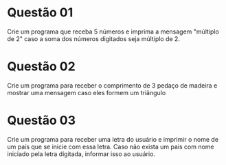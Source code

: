 
# Questão 01 

Crie um programa que receba 5 números e imprima a mensagem "múltiplo de 2" caso a soma dos números digitados seja múltiplo de 2.

# Questão 02

Crie um programa para receber o comprimento de 3 pedaço de madeira e mostrar uma mensagem caso eles formem um triângulo

# Questão 03 
Crie um programa para receber uma letra do usuário e imprimir o nome de um país que se inicie com essa letra. Caso não exista um pais com nome iniciado pela letra digitada, informar isso ao usuário.